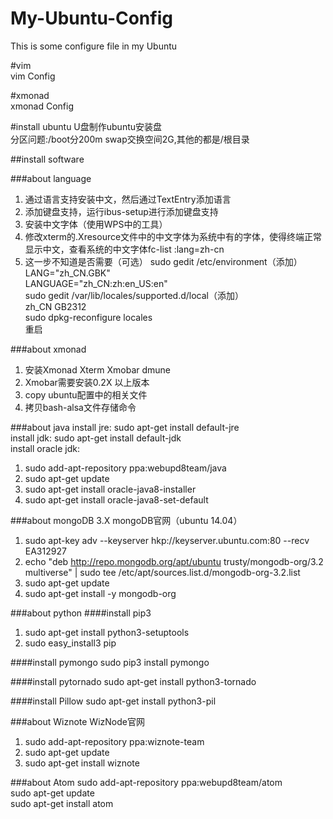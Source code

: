 My-Ubuntu-Config
================

This is some configure file in my Ubuntu    

#vim   
vim Config

#xmonad        
xmonad Config

#install ubuntu
U盘制作ubuntu安装盘      
分区问题:/boot分200m  swap交换空间2G,其他的都是/根目录                

##install software

###about language
1. 通过语言支持安装中文，然后通过TextEntry添加语言         
2. 添加键盘支持，运行ibus-setup进行添加键盘支持       
3. 安装中文字体（使用WPS中的工具）        
4. 修改xterm的.Xresource文件中的中文字体为系统中有的字体，使得终端正常显示中文，查看系统的中文字体fc-list :lang=zh-cn        
5. 这一步不知道是否需要（可选）
sudo gedit /etc/environment（添加）          
LANG="zh_CN.GBK"         
LANGUAGE="zh_CN:zh:en_US:en"               
sudo gedit /var/lib/locales/supported.d/local（添加）               
zh_CN GB2312                
sudo dpkg-reconfigure locales                
重启          


###about xmonad
1. 安装Xmonad  Xterm  Xmobar dmune          
2. Xmobar需要安装0.2X 以上版本         
3. copy ubuntu配置中的相关文件        
4. 拷贝bash-alsa文件存储命令          

###about java
install jre: sudo apt-get install default-jre           
install jdk: sudo apt-get install default-jdk           
install oracle jdk:          
1. sudo add-apt-repository ppa:webupd8team/java           
2. sudo apt-get update             
3. sudo apt-get install oracle-java8-installer            
4. sudo apt-get install oracle-java8-set-default           


###about mongoDB 3.X
mongoDB官网（ubuntu 14.04）            
1. sudo apt-key adv --keyserver hkp://keyserver.ubuntu.com:80 --recv EA312927                
2. echo "deb http://repo.mongodb.org/apt/ubuntu trusty/mongodb-org/3.2 multiverse" | sudo tee /etc/apt/sources.list.d/mongodb-org-3.2.list                   
3. sudo apt-get update             
4. sudo apt-get install -y mongodb-org              


###about python
####install pip3
1. sudo apt-get install python3-setuptools           
2. sudo easy_install3 pip            

####install pymongo
sudo pip3 install pymongo           

####install pytornado
sudo apt-get install python3-tornado             

####install Pillow
sudo apt-get install python3-pil                


###about Wiznote
WizNode官网               
1. sudo add-apt-repository ppa:wiznote-team           
2. sudo apt-get update                
3. sudo apt-get install wiznote            

###about Atom
sudo add-apt-repository ppa:webupd8team/atom             
sudo apt-get update          
sudo apt-get install atom          
